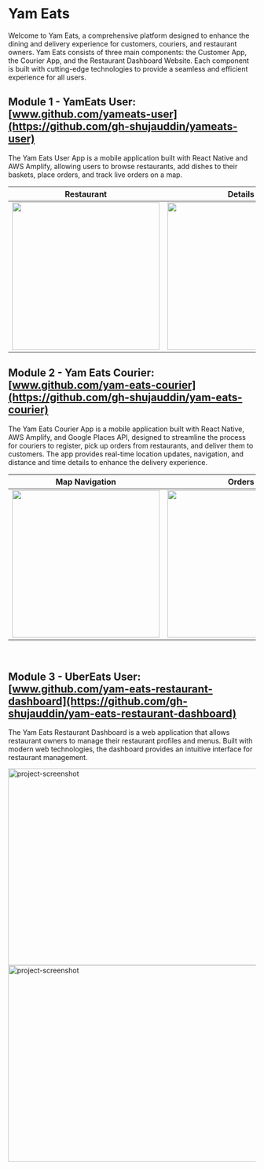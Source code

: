 # Yam Eats

Welcome to Yam Eats, a comprehensive platform designed to enhance the dining and delivery experience for customers, couriers, and restaurant owners. Yam Eats consists of three main components: the Customer App, the Courier App, and the Restaurant Dashboard Website. Each component is built with cutting-edge technologies to provide a seamless and efficient experience for all users.

## Module 1 - YamEats User: [www.github.com/yameats-user](https://github.com/gh-shujauddin/yameats-user)

The Yam Eats User App is a mobile application built with React Native and AWS Amplify, allowing users to browse restaurants, add dishes to their baskets, place orders, and track live orders on a map.

Restaurant | Details | Orders | Track order
--- | --- | --- |--- 
<img src="https://github.com/gh-shujauddin/public-images/assets/73093103/5f10c6ef-5027-479b-ba67-f55ecd28cfbe" width="300" /> | <img src="https://github.com/gh-shujauddin/yameats-user/assets/73093103/2a614591-2b15-4b98-9aef-316717b830f9" width="300" /> | <img src="https://github.com/gh-shujauddin/yameats-user/assets/73093103/9b6533e2-b8e5-4091-a45d-faeeff481eda" width="300" />  | <img src="https://github.com/gh-shujauddin/yameats-user/assets/73093103/876b9901-51d3-4bd6-be01-74b20d427991" width="300" />


## Module 2 - Yam Eats Courier: [www.github.com/yam-eats-courier](https://github.com/gh-shujauddin/yam-eats-courier)

The Yam Eats Courier App is a mobile application built with React Native, AWS Amplify, and Google Places API, designed to streamline the process for couriers to register, pick up orders from restaurants, and deliver them to customers. The app provides real-time location updates, navigation, and distance and time details to enhance the delivery experience.

Map Navigation | Orders | Order details | Destination routing
--- | --- | --- |--- 
<img src="https://github.com/gh-shujauddin/yam-eats-courier/assets/73093103/6e6c3f69-c85c-4807-bc69-bb3cc51b6630" width="300" /> | <img src="https://github.com/gh-shujauddin/yam-eats-courier/assets/73093103/dc3259ac-6c78-411f-9e36-011cdd78190c" width="300" /> | <img src="https://github.com/gh-shujauddin/yam-eats-courier/assets/73093103/7cdeb382-b418-40fd-885f-feb0bfe02afb" width="300" />  | <img src="https://github.com/gh-shujauddin/yam-eats-courier/assets/73093103/90dddbc6-fd26-47e6-b216-0071612ac67e" width="300" />

<br />

## Module 3 - UberEats User: [www.github.com/yam-eats-restaurant-dashboard](https://github.com/gh-shujauddin/yam-eats-restaurant-dashboard)

The Yam Eats Restaurant Dashboard is a web application that allows restaurant owners to manage their restaurant profiles and menus. Built with modern web technologies, the dashboard provides an intuitive interface for restaurant management.

<img src="https://github.com/gh-shujauddin/public-images/assets/73093103/04a6cef3-9dba-4bcd-85e4-92947eb5410e" alt="project-screenshot" width="700" height="400/">

<img src="https://github.com/gh-shujauddin/public-images/assets/73093103/c786a9ea-054b-4ac7-9558-35a89cd25ba8" alt="project-screenshot" width="700" height="400/">

  
